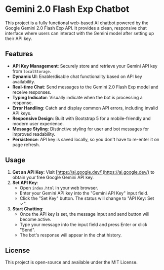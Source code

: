 # Gemini 2.0 Flash Exp Chatbot

This project is a fully functional web-based AI chatbot powered by the Google Gemini 2.0 Flash Exp API. It provides a clean, responsive chat interface where users can interact with the Gemini model after setting up their API key.

## Features

*   **API Key Management**: Securely store and retrieve your Gemini API key from `localStorage`.
*   **Dynamic UI**: Enable/disable chat functionality based on API key availability.
*   **Real-time Chat**: Send messages to the Gemini 2.0 Flash Exp model and receive responses.
*   **Typing Indicator**: Visually indicate when the bot is processing a response.
*   **Error Handling**: Catch and display common API errors, including invalid API keys.
*   **Responsive Design**: Built with Bootstrap 5 for a mobile-friendly and modern user experience.
*   **Message Styling**: Distinctive styling for user and bot messages for improved readability.
*   **Persistence**: API key is saved locally, so you don't have to re-enter it on page refresh.

## Usage

1.  **Get an API Key**: Visit [https://ai.google.dev/](https://ai.google.dev/) to obtain your free Google Gemini API key.
2.  **Set API Key**:
    *   Open `index.html` in your web browser.
    *   Enter your Gemini API key into the "Gemini API Key" input field.
    *   Click the "Set Key" button. The status will change to "API Key: Set ✓".
3.  **Start Chatting**:
    *   Once the API key is set, the message input and send button will become active.
    *   Type your message into the input field and press Enter or click "Send".
    *   The bot's response will appear in the chat history.

## License

This project is open-source and available under the MIT License.